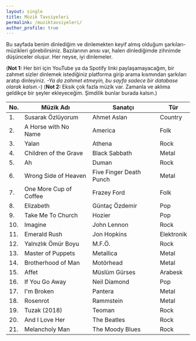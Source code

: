 ```yaml
---
layout: single
title: Müzik Tavsiyeleri
permalink: /muziktavsiyeleri/
author_profile: true
---
```


Bu sayfada benim dinlediğim ve dinlemekten keyif almış olduğum şarkıları-müzikleri görebilirsiniz. Bazılarının anısı var, halen dinlediğimde zihnimde düşünceler oluşur. Her neyse, iyi dinlemeler. 

(**Not 1:** Her biri için YouTube ya da Spotify linki paylaşamayacağım, bir zahmet sizler dinlemek istediğiniz platforma girip arama kısmından şarkıları aratıp dinleyiniz. *-Ya da zahmet etmeyin, bu sayfa sadece bir database olarak kalsın.-*)
(**Not 2:** Eksik çok fazla müzik var. Zamanla ve aklıma geldikçe bir şeyler ekleyeceğim. Şimdilik bunlar burada kalsın.)


| No. | Müzik Adı              | Sanatçı                 | Tür        |
| --- | ---------------------- | ----------------------- | ---------- |
| 1.  | Susarak Özlüyorum      | Ahmet Aslan             | Country    |
| 2.  | A Horse with No Name   | America                 | Folk       |
| 3.  | Yalan                  | Athena                  | Rock       |
| 4.  | Children of the Grave  | Black Sabbath           | Metal      |
| 5.  | Ah                     | Duman                   | Rock       |
| 6.  | Wrong Side of Heaven   | Five Finger Death Punch | Metal      |
| 7.  | One More Cup of Coffee | Frazey Ford             | Folk       |
| 8.  | Elizabeth              | Güntaç Özdemir          | Pop        |
| 9.  | Take Me To Church      | Hozier                  | Pop        |
| 10. | Imagine                | John Lennon             | Rock       |
| 11. | Emerald Rush           | Jon Hopkins             | Elektronik |
| 12. | Yalnızlık Ömür Boyu    | M.F.Ö.                  | Rock       |
| 13. | Master of Puppets      | Metallica               | Metal      |
| 14. | Brotherhood of Man     | Motörhead               | Metal      |
| 15. | Affet                  | Müslüm Gürses           | Arabesk    |
| 16. | If You Go Away         | Neil Diamond            | Pop        |
| 17. | I'm Broken             | Pantera                 | Metal      |
| 18. | Rosenrot               | Rammstein               | Metal      |
| 19. | Tuzak (2018)           | Teoman                  | Rock       |
| 20. | And I Love Her         | The Beatles             | Rock       |
| 21. | Melancholy Man         | The Moody Blues         | Rock       |